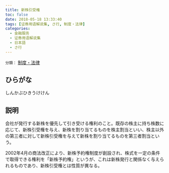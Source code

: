 ```yaml
---
title: 新株引受権
toc: false
date: 2018-05-18 13:33:40
tags: [证券用语解说集, さ行, 制度・法律]
categories:
  - 金融服务
  - 证券用语解说集
  - 日本語
  - さ行
---
```


`分類：` [制度・法律](/tags/制度・法律/)

## ひらがな

しんかぶひきうけけん

## 説明

会社が発行する新株を優先して引き受ける権利のこと。既存の株主に持ち株数に応じて、新株引受権を与え、新株を割り当てるものを株主割当といい、株主以外の第三者に対して新株引受権を与えて新株を割り当てるものを第三者割当という。

2002年4月の商法改正により、新株予約権制度が創設され、株式を一定の条件で取得できる権利を「新株予約権」というが、これは新株発行と関係なく与えられるものであり、新株引受権とは性質が異なる。
